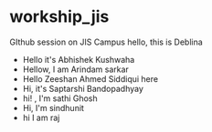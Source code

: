 # workship_jis
GIthub session on JIS Campus
hello, this is Deblina
- Hello it's Abhishek Kushwaha 
- Hellow, I am Arindam sarkar
- Hello Zeeshan Ahmed Siddiqui here
- Hi, it's Saptarshi Bandopadhyay
- hi! , I'm sathi Ghosh
- Hi, I'm sindhunit
- hi I am raj
